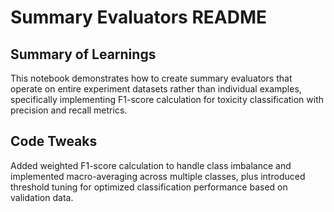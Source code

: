 # Summary Evaluators README

## Summary of Learnings

This notebook demonstrates how to create summary evaluators that operate on entire experiment datasets rather than individual examples, specifically implementing F1-score calculation for toxicity classification with precision and recall metrics.

## Code Tweaks

Added weighted F1-score calculation to handle class imbalance and implemented macro-averaging across multiple classes, plus introduced threshold tuning for optimized classification performance based on validation data.